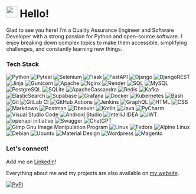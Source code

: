 # <img src="https://media.giphy.com/media/hvRJCLFzcasrR4ia7z/giphy.gif" width="30"> Hello!

Glad to see you here! I’m a Quality Assurance Engineer and Software Developer with a strong 
passion for Python and open-source software. I enjoy breaking down complex topics to make
them accessible, simplifying challenges, and constantly learning new things.


### Tech Stack

![Python](https://img.shields.io/badge/Python-14354C.svg?logo=python&logoColor=white)
![Pytest](https://img.shields.io/badge/Pytest-0A9EDC.svg?logo=pytest&logoColor=white)
![Selenium](https://img.shields.io/badge/-selenium-%43B02A?logo=selenium&logoColor=white)
![Flask](https://img.shields.io/badge/Flask-000000.svg?logo=flask&logoColor=white)
![FastAPI](https://img.shields.io/badge/FastAPI-005571?logo=fastapi)
![Django](https://img.shields.io/badge/django-%23092E20.svg?logo=django&logoColor=white)
![DjangoREST](https://img.shields.io/badge/DJANGO-REST-ff1709?logo=django&logoColor=white&color=ff1709&labelColor=gray)
![Jinja](https://img.shields.io/badge/jinja-white.svg?logo=jinja&logoColor=black)
![Gunicorn](https://img.shields.io/badge/-Gunicorn-499848.svg?logo=gunicorn&logoColor=white)
![Apache](https://img.shields.io/badge/apache-%23D42029.svg?logo=apache&logoColor=white)
![Nginx](https://img.shields.io/badge/nginx-%23009639.svg?logo=nginx&logoColor=white)
![Render](https://img.shields.io/badge/Render-00979D.svg?logo=render&logoColor=white)
![SQL](https://custom-icon-badges.demolab.com/badge/SQL-025E8C.svg?logo=database&logoColor=white)
![MySQL](https://img.shields.io/badge/MySQL-00f.svg?logo=mysql&logoColor=white)
![PostgreSQL](https://img.shields.io/badge/PostgreSQL-316192?logo=postgresql&logoColor=white)
![SQLite](https://img.shields.io/badge/SQLite-07405e.svg?logo=sqlite&logoColor=white)
![ApacheCassandra](https://img.shields.io/badge/cassandra-%231287B1.svg?logo=apache-cassandra&logoColor=white)
![Redis](https://img.shields.io/badge/redis-%23DD0031.svg?logo=redis&logoColor=white)
![Kafka](https://img.shields.io/badge/-Kafka-231F20?logo=apache-kafka&logoColor=white)
![ElasticSearch](https://img.shields.io/badge/-ElasticSearch-005571?logo=elasticsearch)
![Supabase](https://img.shields.io/badge/Supabase-3ECF8E?logo=supabase&logoColor=white)
![Grafana](https://img.shields.io/badge/grafana-%23F46800.svg?logo=grafana&logoColor=white)
![Docker](https://img.shields.io/badge/-Docker-2496ED?logo=docker&logoColor=white)
![Kubernetes](https://img.shields.io/badge/kubernetes-%23326ce5.svg?logo=kubernetes&logoColor=white)
![Bash](https://img.shields.io/badge/Bash-121011.svg?logo=gnu-bash&logoColor=white)
![Git](https://img.shields.io/badge/Git-F05033.svg?logo=git&logoColor=white)
![GitLab CI](https://img.shields.io/badge/gitlab%20ci-%23181717.svg?logo=gitlab&logoColor=white)
![GitHub Actions](https://img.shields.io/badge/GitHub%20Actions-2671E5.svg?logo=github%20actions&logoColor=white)
![Jenkins](https://img.shields.io/badge/jenkins-%232C5263.svg?logo=jenkins&logoColor=white)
![GraphQL](https://img.shields.io/badge/-GraphQL-E10098?logo=graphql)
![HTML](https://img.shields.io/badge/HTML-E34F26.svg?logo=html5&logoColor=white)
![CSS](https://img.shields.io/badge/CSS-1572B6.svg?logo=css3&logoColor=white")
![Markdown](https://img.shields.io/badge/Markdown-000000.svg?logo=markdown&logoColor=white")
![Postman](https://img.shields.io/badge/Postman-FF6C37?logo=postman&logoColor=white)
![Dbeaver](https://custom-icon-badges.demolab.com/badge/-Dbeaver-372923?logo=dbeaver-mono&logoColor=white)
![Kotlin](https://img.shields.io/badge/kotlin-%237F52FF.svg?logo=kotlin&logoColor=white)
![Java](https://img.shields.io/badge/java-%23ED8B00.svg?logo=openjdk&logoColor=white)
![PyCharm](https://img.shields.io/badge/pycharm-143?logo=pycharm&logoColor=black&color=black&labelColor=green)
![Visual Studio Code](https://img.shields.io/badge/Visual%20Studio%20Code-0078d7.svg?logo=visual-studio-code&logoColor=white")
![Android Studio](https://img.shields.io/badge/Android%20Studio-008678.svg?logo=android-studio&logoColor=white)
![IntelliJ IDEA](https://img.shields.io/badge/IntelliJIDEA-000000.svg?logo=intellij-idea&logoColor=white)
![JWT](https://img.shields.io/badge/JWT-black?logo=JSON%20web%20tokens)
![openapi initiative](https://img.shields.io/badge/openapiinitiative-%23000000.svg?logo=openapiinitiative&logoColor=white)
![Swagger](https://img.shields.io/badge/-Swagger-%23Clojure?logo=swagger&logoColor=white)
![ChatGPT](https://img.shields.io/badge/chatGPT-74aa9c?logo=openai&logoColor=white)
![Gimp Gnu Image Manipulation Program](https://img.shields.io/badge/Gimp-657D8B?logo=gimp&logoColor=FFFFFF)
![Linux](https://img.shields.io/badge/Linux-FCC624?logo=linux&logoColor=black)
![Fedora](https://img.shields.io/badge/Fedora-294172?logo=fedora&logoColor=white)
![Alpine Linux](https://img.shields.io/badge/Alpine_Linux-%230D597F.svg?logo=alpine-linux&logoColor=white)
![Debian](https://img.shields.io/badge/Debian-D70A53?logo=debian&logoColor=white)
![Ubuntu](https://img.shields.io/badge/Ubuntu-E95420?logo=ubuntu&logoColor=white)
![Material Design](https://img.shields.io/badge/Material%20Design-0081CB.svg?logo=material-design&logoColor=white)
![Wordpress](https://img.shields.io/badge/Wordpress-21759B?logo=wordpress&logoColor=white)
![Magento](https://img.shields.io/static/v1?message=Magento&color=EE672F&logo=Magento&logoColor=FFFFFF&label=)

### Let's connect!

Add me on [LinkedIn](https://www.linkedin.com/in/dawid-szaniawski)! 

Everything about me and my projects are also available on [my website](https://webludus.pl/en).


[![PyPI](https://img.shields.io/badge/pypi-webludus-blue?logo=pypi)](https://pypi.org/user/webludus/)
